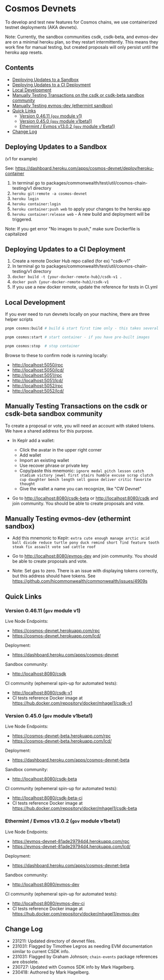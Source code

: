 # Cosmos Devnets

To develop and test new features for Cosmos chains, we use containerized testnet deployments (AKA devnets).

Note: Currently, the sandbox communities csdk, csdk-beta, and evmos-dev are on a minimal heroku plan, so they restart intermittently. This means they work fine for manual testing, but created proposals will only persist until the heroku app resets.

## Contents

- [Deploying Updates to a Sandbox](#deploying-updates-to-a-sandbox)
- [Deploying Updates to a CI Deployment](#deploying-updates-to-a-ci-deployment)
- [Local Development](#local-development)
- [Manually Testing Transactions on the csdk or csdk-beta sandbox community](#manually-testing-transactions-on-the-csdk-or-csdk-beta-sandbox-community)
- [Manually Testing evmos-dev (ethermint sandbox)](#manually-testing-evmos-dev-ethermint-sandbox)
- [Quick Links](#quick-links)
  * [Version 0.46.11 (`gov` module v1)](#version-04611-gov-module-v1)
  * [Version 0.45.0 (`gov` module v1beta1)](#version-0450-gov-module-v1beta1)
  * [Ethermint / Evmos v13.0.2 (`gov` module v1beta1)](#ethermint--evmos-v1302-gov-module-v1beta1)
- [Change Log](#change-log)

## Deploying Updates to a Sandbox

(v1 for example)

See: <https://dashboard.heroku.com/apps/cosmos-devnet/deploy/heroku-container>

1. In terminal go to packages/commonwealth/test/util/cosmos-chain-testing/v1 directory
2. `heroku git:remote -a cosmos-devnet`
3. `heroku login`
4. `heroku container:login`
5. `heroku container:push web` to apply your changes to the heroku app
6. `heroku container:release web` - A new build and deployment will be triggered.

Note: If you get error "No images to push," make sure Dockerfile is capitalized

## Deploying Updates to a CI Deployment

1. Create a remote Docker Hub repo called (for ex) "csdk-v1"
2. In terminal go to packages/commonwealth/test/util/cosmos-chain-testing/v1 directory
3. `docker build -t {your-docker-remote-hub}/csdk-v1 .`
4. `docker push {your-docker-remote-hub}/csdk-v1`
5. If you use a new docker remote, update the reference for tests in CI.yml

## Local Development

If you ever need to run devnets locally on your machine, there are three helper scripts

```bash
pnpm cosmos:build # build & start first time only - this takes several minutes

pnpm cosmos:start # start container - if you have pre-built images

pnpm cosmos:stop  # stop container
```

Browse to these to confirm node is running locally:

* <http://localhost:5050/rpc>
* <http://localhost:5050/lcd/>
* <http://localhost:5051/rpc>
* <http://localhost:5051/lcd/>
* <http://localhost:5052/rpc>
* <http://localhost:5052/lcd/>

## Manually Testing Transactions on the csdk or csdk-beta sandbox community

To create a proposal or vote, you will need an account with staked tokens. We have a shared address for this purpose.

- In Keplr add a wallet:
  - Click the avatar in the upper right corner
  - Add wallet
  - Import an existing wallet
  - Use recover phrase or private key
  - Copy/paste this mnemonic:
        `ignore medal pitch lesson catch stadium victory jewel first stairs humble excuse scrap clutch cup daughter bench length sell goose deliver critic favorite thought`
  - Give the wallet a name you can recognize, like "CW Devnet"

- Go to <http://localhost:8080/csdk-beta> or <http://localhost:8080/csdk> and join community. You should be able to create proposals and vote.

## Manually Testing evmos-dev (ethermint sandbox)

- Add this mnemonic to Keplr:
    `extra cute enough manage arctic acid ball divide reduce turtle pony duck remind short find feature tooth steak fix assault vote sad cattle roof`

- Go to <http://localhost:8080/evmos-dev> and join community. You should be able to create proposals and vote.

- Note: Set gas to zero. There is an issue with displaying tokens correctly, but this address should have tokens. See <https://github.com/hicommonwealth/commonwealth/issues/4909s>

## Quick Links

### Version 0.46.11 (`gov` module v1)

Live Node Endpoints:

* <https://cosmos-devnet.herokuapp.com/rpc>
* <https://cosmos-devnet.herokuapp.com/lcd/>

Deployment:

* <https://dashboard.heroku.com/apps/cosmos-devnet>

Sandbox community:

* <http://localhost:8080/csdk>

CI community (ephemeral spin-up for automated tests):

* <http://localhost:8080/csdk-v1>
* CI tests reference Docker image at <https://hub.docker.com/repository/docker/mhagel1/csdk-v1>

### Version 0.45.0 (`gov` module v1beta1)

Live Node Endpoints:

* <https://cosmos-devnet-beta.herokuapp.com/rpc>
* <https://cosmos-devnet-beta.herokuapp.com/lcd/>

Deployment:

* <https://dashboard.heroku.com/apps/cosmos-devnet-beta>

Sandbox community:

* <http://localhost:8080/csdk-beta>

CI community (ephemeral spin-up for automated tests):

* <http://localhost:8080/csdk-beta-ci>
* CI tests reference Docker image at <https://hub.docker.com/repository/docker/mhagel1/csdk-beta>

### Ethermint / Evmos v13.0.2 (`gov` module v1beta1)

Live Node Endpoints:

* <https://evmos-devnet-81ade29794d4.herokuapp.com/rpc>
* <https://evmos-devnet-81ade29794d4.herokuapp.com/lcd/>

Deployment:

* <https://dashboard.heroku.com/apps/cosmos-devnet-beta>

Sandbox community:

* <http://localhost:8080/evmos-dev>

CI community (ephemeral spin-up for automated tests):

* <http://localhost:8080/evmos-dev-ci>
* CI tests reference Docker image at <https://hub.docker.com/repository/docker/mhagel1/evmos-dev>

## Change Log

- 231211: Updated directory of devnet files.
- 231031: Flagged by Timothee Legros as needing EVM documentation similar to current CSDK info.
- 231031: Flagged by Graham Johnson; `chain-events` package references are obsolete.
- 230727: Updated with Cosmos SDK info by Mark Hagelberg.
- 230418: Authored by Mark Hagelberg.
